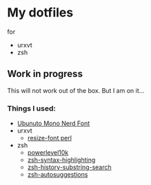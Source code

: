 # My dotfiles

for 

 - urxvt
 - zsh
 
## Work in progress
This will not work out of the box. But I am on it...
 
### Things I used: 
 - [Ubunuto Mono Nerd Font](https://github.com/ryanoasis/nerd-fonts/tree/master/patched-fonts/UbuntuMono)
 - urxvt
   - [resize-font perl](https://github.com/sim1mel/urxvt-resize-font)
 - zsh
   - [powerlevel10k](https://github.com/romkatv/powerlevel10k)
   - [zsh-syntax-highlighting](https://github.com/zsh-users/zsh-syntax-highlighting)
   - [zsh-history-substring-search](https://github.com/zsh-users/zsh-history-substring-search)
   - [zsh-autosuggestions](https://github.com/zsh-users/zsh-autosuggestions)
   
